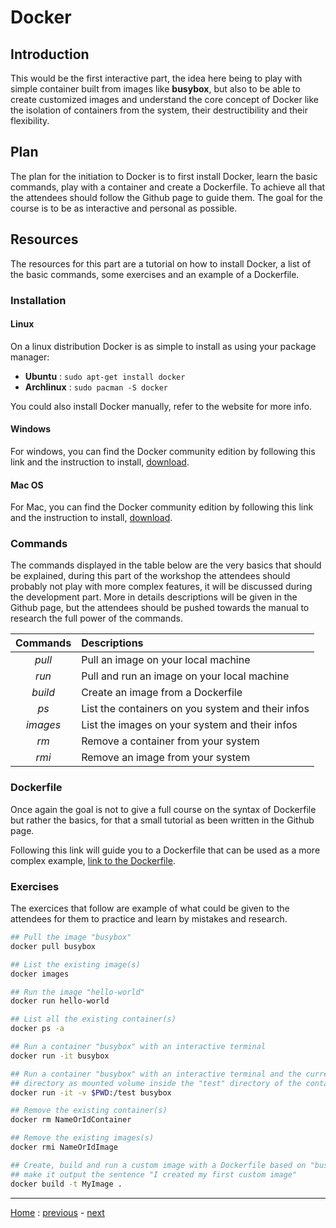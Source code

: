 # Docker

## Introduction
This would be the first interactive part, the idea here being to play with
simple container built from images like **busybox**, but also to be able to
create customized images and understand the core concept of Docker like the
isolation of containers from the system, their destructibility and their
flexibility.

## Plan
The plan for the initiation to Docker is to first install Docker, learn the 
basic commands, play with a container and create a Dockerfile. To achieve all
that the attendees should follow the Github page to guide them. The goal for the
course is to be as interactive and personal as possible.


## Resources
The resources for this part are a tutorial on how to install Docker, a list of
the basic commands, some exercises and an example of a Dockerfile.

### Installation
#### Linux
On a linux distribution Docker is as simple to install as using your package
manager:
  * **Ubuntu** : `sudo apt-get install docker`
  * **Archlinux** : `sudo pacman -S docker`

You could also install Docker manually, refer to the website for more info.

#### Windows
For windows, you can find the Docker community edition by following this link
and the instruction to install,
[download](https://store.docker.com/editions/community/docker-ce-desktop-windows).

#### Mac OS
For Mac, you can find the Docker community edition by following this link and
the instruction to install,
[download](https://store.docker.com/editions/community/docker-ce-desktop-mac).

### Commands
The commands displayed in the table below are the very basics that should be
explained, during this part of the workshop the attendees should probably not
play with more complex features, it will be discussed during the development
part. More in details descriptions will be given in the Github page, but the
attendees should be pushed towards the manual to research the full power of the
commands.

| **Commands** | **Descriptions**                                  |
|:------------:|:--------------------------------------------------|
| *pull*       | Pull an image on your local machine               |
| *run*        | Pull and run an image on your local machine       |
| *build*      | Create an image from a Dockerfile                 |
| *ps*         | List the containers on you system and their infos |
| *images*     | List the images on your system and their infos    |
| *rm*         | Remove a container from your system               |
| *rmi*        | Remove an image from your system                  |

### Dockerfile
Once again the goal is not to give a full course on the syntax of Dockerfile but
rather the basics, for that a small tutorial as been written in the Github page.

Following this link will guide you to a Dockerfile that can be used as a more
complex example, [link to the Dockerfile](./Docker/Dockerfile).

### Exercises
The exercices that follow are example of what could be given to the attendees
for them to practice and learn by mistakes and research.

```bash
## Pull the image "busybox"
docker pull busybox

## List the existing image(s)
docker images

## Run the image "hello-world"
docker run hello-world

## List all the existing container(s)
docker ps -a

## Run a container "busybox" with an interactive terminal
docker run -it busybox

## Run a container "busybox" with an interactive terminal and the current
## directory as mounted volume inside the "test" directory of the container
docker run -it -v $PWD:/test busybox

## Remove the existing container(s)
docker rm NameOrIdContainer

## Remove the existing images(s)
docker rmi NameOrIdImage

## Create, build and run a custom image with a Dockerfile based on "busybox" and
## make it output the sentence "I created my first custom image"
docker build -t MyImage .
```

---
[Home](../README.md) :
[previous](../Presentation/README.md) -
[next](../Development/README.md)
